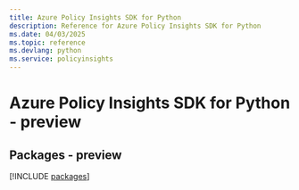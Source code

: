 ```yaml
---
title: Azure Policy Insights SDK for Python
description: Reference for Azure Policy Insights SDK for Python
ms.date: 04/03/2025
ms.topic: reference
ms.devlang: python
ms.service: policyinsights
---
```

# Azure Policy Insights SDK for Python - preview
## Packages - preview
[!INCLUDE [packages](policy-insights-index.md)]